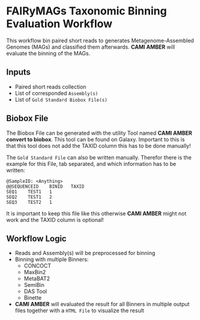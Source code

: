 # FAIRyMAGs Taxonomic Binning Evaluation Workflow

This workflow bin paired short reads to generates Metagenome-Assembled Genomes (MAGs) and classified them afterwards.
**CAMI AMBER** will evaluate the binning of the MAGs.

## Inputs

- Paired short reads collection
- List of corresponded `Assembly(s)`
- List of `Gold Standard Biobox File(s)`

## Biobox File

The Biobox File can be generated with the utility Tool named **CAMI AMBER convert to biobox**. 
This tool can be found on Galaxy. Important to this is that this tool does not add the TAXID column this has to be done manually!

The `Gold Standard File` can also be written manually. Therefor there is the example for this File, tab separated, and which information has to be written:

```
@SampleID: <Anything>
@@SEQUENCEID	BINID	TAXID
SEQ1	TEST1	1
SEQ2	TEST1	2
SEQ3	TEST2	1
```

It is important to keep this file like this otherwise **CAMI AMBER** might not work and the TAXID column is optional!


## Workflow Logic

- Reads and Assembly(s) will be preprocessed for binning
- Binning with multiple Binners:
    - CONCOCT
    - MaxBin2
    - MetaBAT2
    - SemiBin
    - DAS Tool
    - Binette
- **CAMI AMBER** will evaluated the result for all Binners in multiple output files together with a `HTML File` to visualize the result